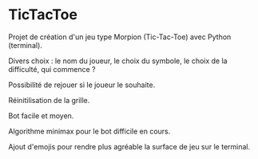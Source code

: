 # TicTacToe
Projet de création d'un jeu type Morpion (Tic-Tac-Toe) avec Python (terminal).

Divers choix : le nom du joueur, le choix du symbole, le choix de la difficulté, qui commence ?

Possibilité de rejouer si le joueur le souhaite.

Réinitilisation de la grille.

Bot facile et moyen.

Algorithme minimax pour le bot difficile en cours. 

Ajout d'emojis pour rendre plus agréable la surface de jeu sur le terminal.



